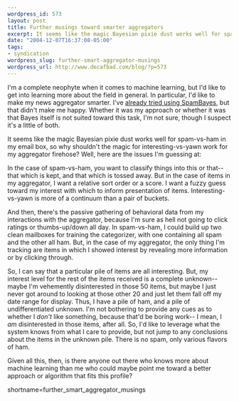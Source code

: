 ```yaml
--- 
wordpress_id: 573
layout: post
title: Further musings toward smarter aggregators
excerpt: It seems like the magic Bayesian pixie dust works well for spam-vs-ham in my email box, so why shouldn't the magic for interesting-vs-yawn work for my aggregator firehose?
date: "2004-12-07T16:37:08-05:00"
tags: 
- syndication
wordpress_slug: further-smart-aggregator-musings
wordpress_url: http://www.decafbad.com/blog/?p=573
---
```

I'm a complete neophyte when it comes to machine learning, but I'd like to get into learning more about the field in general.  In particular, I'd like to make my news aggregator smarter.  I've [already tried using SpamBayes](http://www.decafbad.com/blog/2003/08/16/bayes_agg_one), but that didn't make me happy.  Whether it was my approach or whether it was that Bayes itself is not suited toward this task, I'm not sure, though I suspect it's a little of both.

It seems like the magic Bayesian pixie dust works well for spam-vs-ham in my email box, so why shouldn't the magic for interesting-vs-yawn work for my aggregator firehose?    Well, here are the issues I'm guessing at:

In the case of spam-vs-ham, you want to classify things into this or that-- that which is kept, and that which is tossed away.  But in the case of items in my aggregator, I want a relative sort order or a score.  I want a fuzzy guess toward my interest with which to inform presentation of items.  Interesting-vs-yawn is more of a continuum than a pair of buckets.

And then, there's the passive gathering of behavioral data from my interactions with the aggregator, because I'm sure as hell not going to click ratings or thumbs-up/down all day.  In spam-vs-ham, I could build up two clean mailboxes for training the categorizer, with one containing all spam and the other all ham.  But, in the case of my aggregator, the only thing I'm tracking are items in which I showed interest by revealing more information or by clicking through.  

So, I can say that a particular pile of items are all interesting.  But, my interest level for the rest of the items received is a complete unknown-- maybe I'm vehemently disinterested in those 50 items, but maybe I just never got around to looking at those other 20 and just let them fall off my date range for display.  Thus, I have a pile of ham, and a pile of undifferentiated unknown.  I'm not bothering to provide any cues as to whether I *don't* like something, because that'd be boring work-- I mean, I *am* disinterested in those items, after all.  So, I'd like to leverage what the system knows from what I care to provide, but not jump to any conclusions about the items in the unknown pile.  There is no spam, only various flavors of ham.

Given all this, then, is there anyone out there who knows more about machine learning than me who could maybe point me toward a better approach or algorithm that fits this profile?
<!--more-->
shortname=further_smart_aggregator_musings
